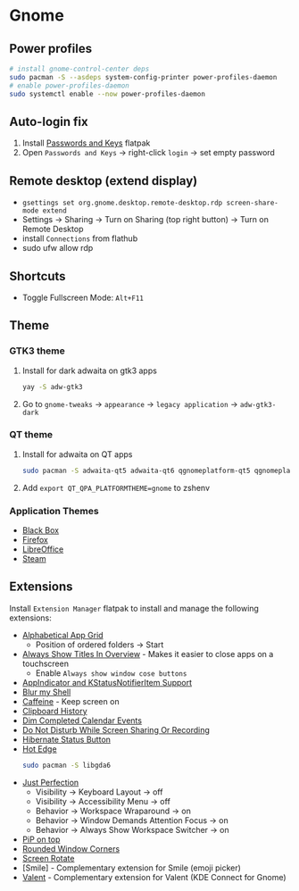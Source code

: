 # Gnome

## Power profiles

```sh
# install gnome-control-center deps
sudo pacman -S --asdeps system-config-printer power-profiles-daemon
# enable power-profiles-daemon
sudo systemctl enable --now power-profiles-daemon
```

## Auto-login fix

1. Install [Passwords and Keys](https://flathub.org/apps/org.gnome.seahorse.Application) flatpak
2. Open `Passwords and Keys` -> right-click `login` -> set empty password


## Remote desktop (extend display)

- `gsettings set org.gnome.desktop.remote-desktop.rdp screen-share-mode extend`
- Settings -> Sharing -> Turn on Sharing (top right button) -> Turn on Remote Desktop
- install `Connections` from flathub
- sudo ufw allow rdp

## Shortcuts

- Toggle Fullscreen Mode: `Alt+F11`

## Theme

### GTK3 theme

1. Install for dark adwaita on gtk3 apps
   ```sh
   yay -S adw-gtk3
   ```
2. Go to `gnome-tweaks` -> `appearance` -> `legacy application` -> `adw-gtk3-dark`

### QT theme

1. Install for adwaita on QT apps
   ```sh
   sudo pacman -S adwaita-qt5 adwaita-qt6 qgnomeplatform-qt5 qgnomeplatform-qt6
   ```
2. Add `export QT_QPA_PLATFORMTHEME=gnome` to zshenv

### Application Themes

- [Black Box](../blackbox/README.md#Theme)
- [Firefox](../firefox/README.md#Theme)
- [LibreOffice](../libreoffice/README.md#Theme)
- [Steam](../steam/README.md#Theme)

## Extensions

Install `Extension Manager` flatpak to install and manage the following extensions:

- [Alphabetical App Grid]
  - Position of ordered folders -> Start
- [Always Show Titles In Overview] - Makes it easier to close apps on a touchscreen
  - Enable `Always show window cose buttons`
- [AppIndicator and KStatusNotifierItem Support]
- [Blur my Shell]
- [Caffeine] - Keep screen on
- [Clipboard History]
- [Dim Completed Calendar Events]
- [Do Not Disturb While Screen Sharing Or Recording]
- [Hibernate Status Button]
- [Hot Edge]
  ```sh
  sudo pacman -S libgda6
  ```
- [Just Perfection]
  - Visibility -> Keyboard Layout -> off
  - Visibility -> Accessibility Menu -> off
  - Behavior -> Workspace Wraparound -> on
  - Behavior -> Window Demands Attention Focus -> on
  - Behavior -> Always Show Workspace Switcher -> on
- [PiP on top]
- [Rounded Window Corners]
- [Screen Rotate]
- [Smile] - Complementary extension for Smile (emoji picker)
- [Valent](../valent/README.md) - Complementary extension for Valent (KDE Connect for Gnome)




[Alphabetical App Grid]: https://extensions.gnome.org/extension/4269/alphabetical-app-grid/
[Always Show Titles In Overview]: https://extensions.gnome.org/extension/1689/always-show-titles-in-overview/
[AppIndicator and KStatusNotifierItem Support]: https://extensions.gnome.org/extension/615/appindicator-support/
[Blur my Shell]: https://extensions.gnome.org/extension/3193/blur-my-shell/
[Caffeine]: https://extensions.gnome.org/extension/517/caffeine/
[Clipboard History]: https://extensions.gnome.org/extension/4839/clipboard-history/
[Dim Completed Calendar Events]: https://extensions.gnome.org/extension/5979/dim-completed-calendar-events/
[Do Not Disturb While Screen Sharing Or Recording]: https://extensions.gnome.org/extension/5985/do-not-disturb-while-screen-sharing-or-recording/
[GSConnect]: https://extensions.gnome.org/extension/1319/gsconnect/
[Hibernate Status Button]: https://extensions.gnome.org/extension/755/hibernate-status-button/
[Hot Edge]: https://extensions.gnome.org/extension/4222/hot-edge/
[Improved OSK]: https://extensions.gnome.org/extension/4413/improved-osk/
[Just Perfection]: https://extensions.gnome.org/extension/3843/just-perfection/
[PiP on top]: https://extensions.gnome.org/extension/4691/pip-on-top/
[Rounded Window Corners]: https://extensions.gnome.org/extension/5237/rounded-window-corners/
[Screen Rotate]: https://extensions.gnome.org/extension/5389/screen-rotate/
[Smile - complementary extension]: https://extensions.gnome.org/extension/6096/smile-complementary-extension/